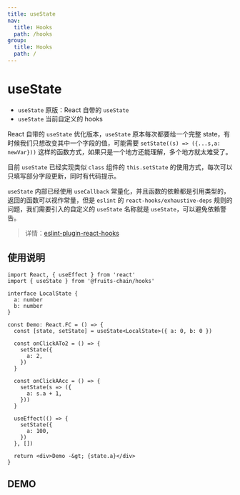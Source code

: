 ```yaml
---
title: useState
nav:
  title: Hooks
  path: /hooks
group:
  title: Hooks
  path: /
---
```


# useState

- `useState` 原版：React 自带的 `useState`
- `useState` 当前自定义的 hooks

React 自带的 `useState` 优化版本，`useState` 原本每次都要给一个完整 state，有时候我们只想改变其中一个字段的值，可能需要 `setState((s) => ({...s,a: newVar}))` 这样的函数方式，如果只是一个地方还能理解，多个地方就太难受了。

目前 `useState` 已经实现类似 `class` 组件的 `this.setState` 的使用方式，每次可以只填写部分字段更新，同时有代码提示。

`useState` 内部已经使用 `useCallback` 常量化，并且函数的依赖都是引用类型的，返回的函数可以视作常量，但是 `eslint` 的 `react-hooks/exhaustive-deps` 规则的问题，我们需要引入的自定义的 `useState` 名称就是 `useState`，可以避免依赖警告。

> 详情：[eslint-plugin-react-hooks](https://github.com/facebook/react/blob/master/packages/eslint-plugin-react-hooks/src/ExhaustiveDeps.js#L150)

## 使用说明

```tsx | pure
import React, { useEffect } from 'react'
import { useState } from '@fruits-chain/hooks'

interface LocalState {
  a: number
  b: number
}

const Demo: React.FC = () => {
  const [state, setState] = useState<LocalState>({ a: 0, b: 0 })

  const onClickATo2 = () => {
    setState({
      a: 2,
    })
  }

  const onClickAAcc = () => {
    setState(s => ({
      a: s.a + 1,
    }))
  }

  useEffect(() => {
    setState({
      a: 100,
    })
  }, [])

  return <div>Demo -&gt; {state.a}</div>
}
```

## DEMO

<code src="./demo.tsx"></code>
